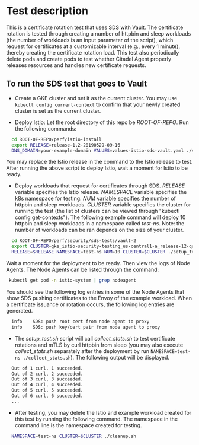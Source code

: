 # Test description

This is a certificate rotation test that uses SDS with Vault.
The certificate rotation is tested through creating a number of
httpbin and sleep workloads (the number of workloads is an input parameter of the script),
which request for certificates at a customizable interval (e.g., every 1 minute),
thereby creating the certificate rotation load. This test also
periodically delete pods and create pods to test whether Citadel Agent
properly releases resources and handles new certificate requests.

## To run the SDS test that goes to Vault

- Create a GKE cluster and set it as the current cluster.
You may use `kubectl config current-context` to confirm that your newly created cluster
is set as the current cluster.

- Deploy Istio:
Let the root directory of this repo be *ROOT-OF-REPO*.
Run the following commands:

```bash
  cd ROOT-OF-REPO/perf/istio-install
  export RELEASE=release-1.2-20190529-09-16
  DNS_DOMAIN=your-example-domain VALUES=values-istio-sds-vault.yaml ./setup_istio.sh $RELEASE
```

You may replace the Istio release
in the command to the Istio release to test.
After running the above script to deploy Istio, wait a moment for Istio to be ready.

- Deploy workloads that request for certificates through SDS.
*RELEASE* variable specifies the Istio release. *NAMESPACE* variable specifies the k8s namespace for testing.
*NUM* variable specifies the number of httpbin and sleep workloads.
*CLUSTER* variable specifies the cluster for running the test
(the list of clusters can be viewed through "kubectl config get-contexts").
The following example command will deploy 10 httpbin and sleep workloads in
a namespace called *test-ns*.
Note: the number of workloads can be ran depends on the size of your cluster.

```bash
  cd ROOT-OF-REPO/perf/security/sds-tests/vault-2
  export CLUSTER=gke_istio-security-testing_us-central1-a_release-12-qualify-vault-2
  RELEASE=$RELEASE NAMESPACE=test-ns NUM=10 CLUSTER=$CLUSTER ./setup_test.sh
```

Wait a moment for the deployment to be ready. Then view the logs of Node Agents.
The Node Agents can be listed through
the command:

```bash
 kubectl get pod -n istio-system | grep nodeagent
```

You should see the following log entries in some of the Node Agents that show
SDS pushing certificates to the Envoy of the example workload. When a certificate
issuance or rotation occurs, the following log entries are generated.

```bash
  info    SDS: push root cert from node agent to proxy
  info    SDS: push key/cert pair from node agent to proxy
```

- The *setup_test.sh* script will call *collect_stats.sh* to test certificate
rotations and mTLS by curl httpbin from sleep (you may also execute *collect_stats.sh*
separately after the deployment by run `NAMESPACE=test-ns ./collect_stats.sh`).
The following output will be displayed.

```bash
  Out of 1 curl, 1 succeeded.
  Out of 2 curl, 2 succeeded.
  Out of 3 curl, 3 succeeded.
  Out of 4 curl, 4 succeeded.
  Out of 5 curl, 5 succeeded.
  Out of 6 curl, 6 succeeded.
  ...
```

- After testing, you may delete the Istio and example workload created for this test
by running the following command. The namespace in the command line is the namespace
created for testing.

```bash
  NAMESPACE=test-ns CLUSTER=$CLUSTER ./cleanup.sh
```
